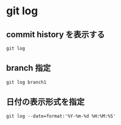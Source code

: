 
# git log


## commit history を表示する

```
git log
```


## branch 指定

```
git log branch1
```


## 日付の表示形式を指定

```
git log --date=format:'%Y-%m-%d %H:%M:%S'
```



